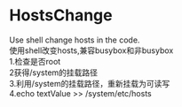 # HostsChange
Use shell change hosts in the code.<br/>
使用shell改变hosts,兼容busybox和非busybox<br/>
1.检查是否root<br/>
2获得/system的挂载路径<br/>
3.利用/system的挂载路径，重新挂载为可读写<br/>
4.echo textValue >> /system/etc/hosts<br/>
